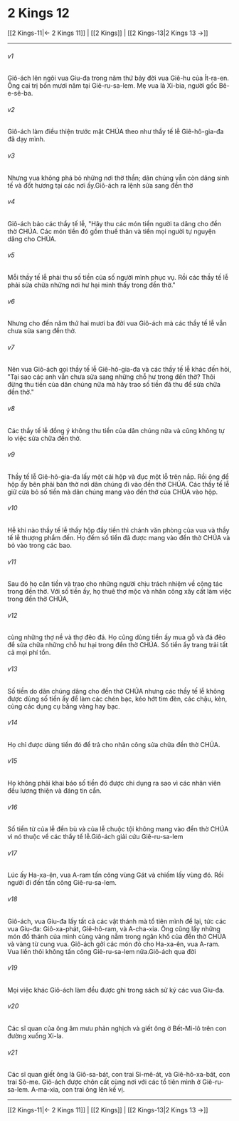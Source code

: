 # 2 Kings 12

[[2 Kings-11|← 2 Kings 11]] | [[2 Kings]] | [[2 Kings-13|2 Kings 13 →]]
***



###### v1 
Giô-ách lên ngôi vua Giu-đa trong năm thứ bảy đời vua Giê-hu của Ít-ra-en. Ông cai trị bốn mươi năm tại Giê-ru-sa-lem. Mẹ vua là Xi-bia, người gốc Bê-e-sê-ba. 

###### v2 
Giô-ách làm điều thiện trước mặt CHÚA theo như thầy tế lễ Giê-hô-gia-đa đã dạy mình. 

###### v3 
Nhưng vua không phá bỏ những nơi thờ thần; dân chúng vẫn còn dâng sinh tế và đốt hương tại các nơi ấy.Giô-ách ra lệnh sửa sang đền thờ 

###### v4 
Giô-ách bảo các thầy tế lễ, "Hãy thu các món tiền người ta dâng cho đền thờ CHÚA. Các món tiền đó gồm thuế thân và tiền mọi người tự nguyện dâng cho CHÚA. 

###### v5 
Mỗi thầy tế lễ phải thu số tiền của số người mình phục vụ. Rồi các thầy tế lễ phải sửa chữa những nơi hư hại mình thấy trong đền thờ." 

###### v6 
Nhưng cho đến năm thứ hai mươi ba đời vua Giô-ách mà các thầy tế lễ vẫn chưa sửa sang đền thờ. 

###### v7 
Nên vua Giô-ách gọi thầy tế lễ Giê-hô-gia-đa và các thầy tế lễ khác đến hỏi, "Tại sao các anh vẫn chưa sửa sang những chỗ hư trong đền thờ? Thôi đừng thu tiền của dân chúng nữa mà hãy trao số tiền đã thu để sửa chữa đền thờ." 

###### v8 
Các thầy tế lễ đồng ý không thu tiền của dân chúng nữa và cũng không tự lo việc sửa chữa đền thờ. 

###### v9 
Thầy tế lễ Giê-hô-gia-đa lấy một cái hộp và đục một lỗ trên nắp. Rồi ông để hộp ấy bên phải bàn thờ nơi dân chúng đi vào đền thờ CHÚA. Các thầy tế lễ giữ cửa bỏ số tiền mà dân chúng mang vào đền thờ của CHÚA vào hộp. 

###### v10 
Hễ khi nào thầy tế lễ thấy hộp đầy tiền thì chánh văn phòng của vua và thầy tế lễ thượng phẩm đến. Họ đếm số tiền đã được mang vào đền thờ CHÚA và bỏ vào trong các bao. 

###### v11 
Sau đó họ cân tiền và trao cho những người chịu trách nhiệm về công tác trong đền thờ. Với số tiền ấy, họ thuê thợ mộc và nhân công xây cất làm việc trong đền thờ CHÚA, 

###### v12 
cùng những thợ nề và thợ đẽo đá. Họ cũng dùng tiền ấy mua gỗ và đá đẽo để sửa chữa những chỗ hư hại trong đền thờ CHÚA. Số tiền ấy trang trải tất cả mọi phí tổn. 

###### v13 
Số tiền do dân chúng dâng cho đền thờ CHÚA nhưng các thầy tế lễ không được dùng số tiền ấy để làm các chén bạc, kéo hớt tim đèn, các chậu, kèn, cùng các dụng cụ bằng vàng hay bạc. 

###### v14 
Họ chỉ được dùng tiền đó để trả cho nhân công sửa chữa đền thờ CHÚA. 

###### v15 
Họ không phải khai báo số tiền đó được chi dụng ra sao vì các nhân viên đều lương thiện và đáng tin cẩn. 

###### v16 
Số tiền từ của lễ đền bù và của lễ chuộc tội không mang vào đền thờ CHÚA vì nó thuộc về các thầy tế lễ.Giô-ách giải cứu Giê-ru-sa-lem 

###### v17 
Lúc ấy Ha-xa-ên, vua A-ram tấn công vùng Gát và chiếm lấy vùng đó. Rồi người đi đến tấn công Giê-ru-sa-lem. 

###### v18 
Giô-ách, vua Giu-đa lấy tất cả các vật thánh mà tổ tiên mình để lại, tức các vua Giu-đa: Giô-xa-phát, Giê-hô-ram, và A-cha-xia. Ông cũng lấy những món đồ thánh của mình cùng vàng nằm trong ngân khố của đền thờ CHÚA và vàng từ cung vua. Giô-ách gởi các món đó cho Ha-xa-ên, vua A-ram. Vua liền thôi không tấn công Giê-ru-sa-lem nữa.Giô-ách qua đời 

###### v19 
Mọi việc khác Giô-ách làm đều được ghi trong sách sử ký các vua Giu-đa. 

###### v20 
Các sĩ quan của ông âm mưu phản nghịch và giết ông ở Bết-Mi-lô trên con đường xuống Xi-la. 

###### v21 
Các sĩ quan giết ông là Giô-sa-bát, con trai Si-mê-át, và Giê-hô-xa-bát, con trai Sô-me. Giô-ách được chôn cất cùng nơi với các tổ tiên mình ở Giê-ru-sa-lem. A-ma-xia, con trai ông lên kế vị.

***
[[2 Kings-11|← 2 Kings 11]] | [[2 Kings]] | [[2 Kings-13|2 Kings 13 →]]
